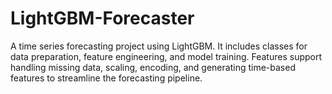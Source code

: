 # LightGBM-Forecaster
A time series forecasting project using LightGBM. It includes classes for data preparation, feature engineering, and model training. Features support handling missing data, scaling, encoding, and generating time-based features to streamline the forecasting pipeline.

